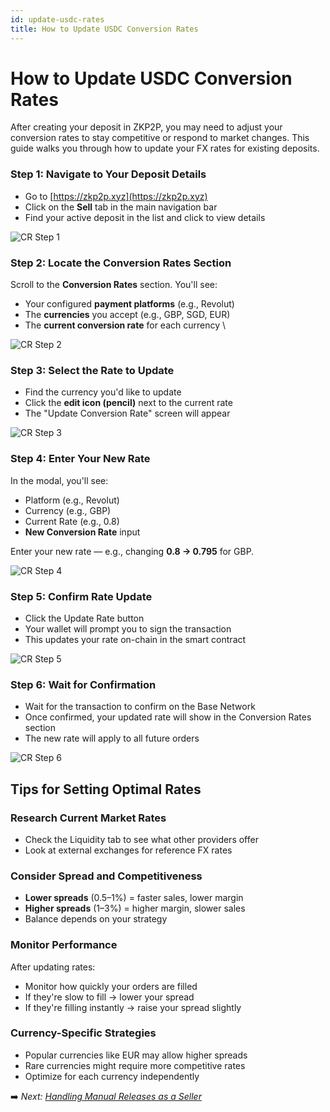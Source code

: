 ```yaml
---
id: update-usdc-rates
title: How to Update USDC Conversion Rates
---
```


# How to Update USDC Conversion Rates

After creating your deposit in ZKP2P, you may need to adjust your conversion rates to stay competitive or respond to market changes. This guide walks you through how to update your FX rates for existing deposits.

### Step 1: Navigate to Your Deposit Details

- Go to [https://zkp2p.xyz](https://zkp2p.xyz)  
- Click on the **Sell** tab in the main navigation bar  
- Find your active deposit in the list and click to view details  

![CR Step 1](/img/conversion-rate/CRStep1.avif)  

### Step 2: Locate the Conversion Rates Section

Scroll to the **Conversion Rates** section. You'll see:

- Your configured **payment platforms** (e.g., Revolut)  
- The **currencies** you accept (e.g., GBP, SGD, EUR)  
- The **current conversion rate** for each currency \

![CR Step 2](/img/conversion-rate/CRStep2.avif)  


### Step 3: Select the Rate to Update

- Find the currency you'd like to update  
- Click the **edit icon (pencil)** next to the current rate  
- The "Update Conversion Rate" screen will appear  

![CR Step 3](/img/conversion-rate/CRStep3.avif)  


### Step 4: Enter Your New Rate

In the modal, you'll see:

- Platform (e.g., Revolut)  
- Currency (e.g., GBP)  
- Current Rate (e.g., 0.8)  
- **New Conversion Rate** input  

Enter your new rate — e.g., changing **0.8 → 0.795** for GBP.

![CR Step 4](/img/conversion-rate/CRStep4.avif)  



### Step 5: Confirm Rate Update

- Click the Update Rate button  
- Your wallet will prompt you to sign the transaction  
- This updates your rate on-chain in the smart contract  

![CR Step 5](/img/conversion-rate/CRStep5.avif)  

### Step 6: Wait for Confirmation

- Wait for the transaction to confirm on the Base Network
- Once confirmed, your updated rate will show in the Conversion Rates section  
- The new rate will apply to all future orders

![CR Step 6](/img/conversion-rate/CRStep6.avif)



## Tips for Setting Optimal Rates

### Research Current Market Rates

- Check the Liquidity tab to see what other providers offer  
- Look at external exchanges for reference FX rates  

### Consider Spread and Competitiveness

- **Lower spreads** (0.5–1%) = faster sales, lower margin  
- **Higher spreads** (1–3%) = higher margin, slower sales  
- Balance depends on your strategy  

### Monitor Performance

After updating rates:

- Monitor how quickly your orders are filled  
- If they're slow to fill → lower your spread  
- If they're filling instantly → raise your spread slightly  

### Currency-Specific Strategies

- Popular currencies like EUR may allow higher spreads  
- Rare currencies might require more competitive rates  
- Optimize for each currency independently  

➡️ _Next: [Handling Manual Releases as a Seller](manual-releases.md)_
